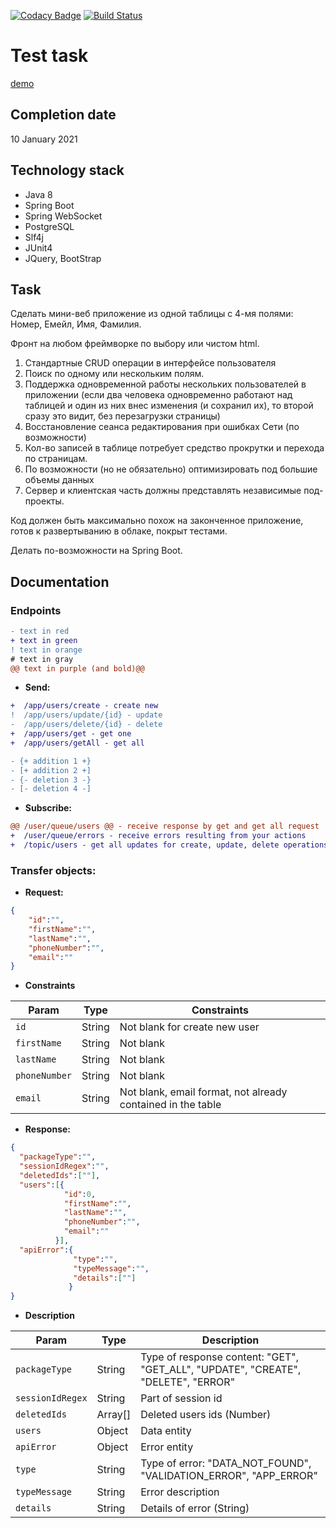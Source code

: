 [![Codacy Badge](https://api.codacy.com/project/badge/Grade/9a72b9652c55429f87a3d0e22ff27474)](https://app.codacy.com/gh/drovocek/userapp?utm_source=github.com&utm_medium=referral&utm_content=drovocek/userapp&utm_campaign=Badge_Grade)
[![Build Status](https://www.travis-ci.com/drovocek/userapp.svg?branch=master)](https://www.travis-ci.com/drovocek/userapp)
# Test task
[demo](https://websocketuserapp.herokuapp.com/)
## Completion date 
10 January 2021

## Technology stack
- Java 8
- Spring Boot
- Spring WebSocket
- PostgreSQL
- Slf4j
- JUnit4
- JQuery, BootStrap

## Task
Сделать мини-веб приложение из одной таблицы с 4-мя полями: Номер, Емейл, Имя, Фамилия.

Фронт на любом фреймворке по выбору или чистом html.

1) Стандартные CRUD операции в интерфейсе пользователя
2) Поиск по одному или нескольким полям.
3) Поддержка одновременной работы нескольких пользователей в приложении
(если два человека одновременно работают над таблицей и один из них внес изменения (и сохранил их), то второй сразу это видит, без перезагрузки страницы)
4) Восстановление сеанса редактирования при ошибках Сети
(по возможности)
5) Кол-во записей в таблице потребует средство прокрутки и перехода по страницам.
6) По возможности (но не обязательно) оптимизировать под большие объемы данных
7) Сервер и клиентская часть должны представлять независимые под-проекты.

Код должен быть максимально похож на законченное приложение, готов к развертыванию в облаке, покрыт тестами.

Делать по-возможности на Spring Boot.

## Documentation

### Endpoints

```diff
- text in red
+ text in green
! text in orange
# text in gray
@@ text in purple (and bold)@@
```

- **Send:**
```diff
+  /app/users/create - create new 
!  /app/users/update/{id} - update 
-  /app/users/delete/{id} - delete 
+  /app/users/get - get one
+  /app/users/getAll - get all
```
```diff    
- {+ addition 1 +}
- [+ addition 2 +]
- {- deletion 3 -}
- [- deletion 4 -]
```

- **Subscribe:**
```diff
@@ /user/queue/users @@ - receive response by get and get all request 
+  /user/queue/errors - receive errors resulting from your actions
+  /topic/users - get all updates for create, update, delete operations
``` 
### Transfer objects:
- **Request:**
```json
{
    "id":"",
    "firstName":"",
    "lastName":"",
    "phoneNumber":"",
    "email":""
}
```
- **Constraints**

| Param       | Type   | Constraints                             |
| ---------- | ------ | ---------------------------------- | 
| `id` | String | Not blank for create new user | 
| `firstName` | String | Not blank                         | 
| `lastName` | String | Not blank | 
| `phoneNumber` | String | Not blank                          | 
| `email` | String | Not blank, email format, not already contained in the table | 
- **Response:**
```json
{
  "packageType":"",
  "sessionIdRegex":"",
  "deletedIds":[""],
  "users":[{
            "id":0,
            "firstName":"",
            "lastName":"",
            "phoneNumber":"",
            "email":""
          }],
  "apiError":{
              "type":"",
              "typeMessage":"",
              "details":[""]
             }
}
```
- **Description**

| Param       | Type   | Description                             |
| ---------- | ------ | ---------------------------------- | 
| `packageType` | String | Type of response content: "GET", "GET_ALL", "UPDATE", "CREATE", "DELETE", "ERROR" | 
| `sessionIdRegex` | String | Part of session id                         | 
| `deletedIds` | Array[] | Deleted users ids (Number) | 
| `users` | Object | Data entity                         | 
| `apiError` | Object | Error entity | 
| `type` | String | Type of error: "DATA_NOT_FOUND", "VALIDATION_ERROR", "APP_ERROR" |
| `typeMessage` | String | Error description |
| `details` | String | Details of error (String) |